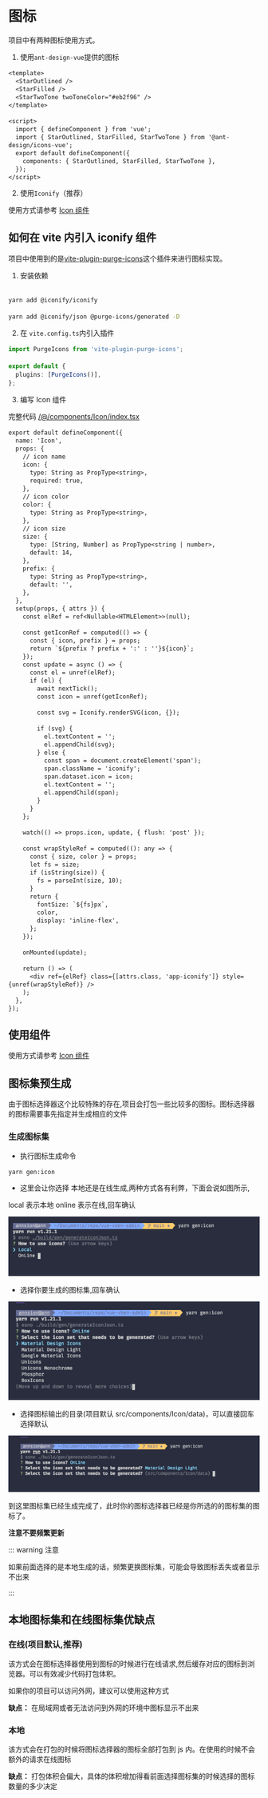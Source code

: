 # 图标

项目中有两种图标使用方式。

1. 使用`ant-design-vue`提供的图标

```vue
<template>
  <StarOutlined />
  <StarFilled />
  <StarTwoTone twoToneColor="#eb2f96" />
</template>

<script>
  import { defineComponent } from 'vue';
  import { StarOutlined, StarFilled, StarTwoTone } from '@ant-design/icons-vue';
  export default defineComponent({
    components: { StarOutlined, StarFilled, StarTwoTone },
  });
</script>
```

2. 使用`Iconify`（推荐）

使用方式请参考 [Icon 组件](../../comp/glob/icon.md)

## 如何在 vite 内引入 iconify 组件

项目中使用到的是[vite-plugin-purge-icons](https://github.com/antfu/purge-icons/blob/main/packages/vite-plugin-purge-icons/README.md)这个插件来进行图标实现。

1. 安装依赖

```bash

yarn add @iconify/iconify

yarn add @iconify/json @purge-icons/generated -D

```

2. 在 `vite.config.ts`内引入插件

```ts
import PurgeIcons from 'vite-plugin-purge-icons';

export default {
  plugins: [PurgeIcons()],
};
```

3. 编写 Icon 组件

完整代码 [/@/components/Icon/index.tsx](https://github.com/anncwb/vue-vben-admin/tree/main/src/components/Icon/index.tsx)

```tsx
export default defineComponent({
  name: 'Icon',
  props: {
    // icon name
    icon: {
      type: String as PropType<string>,
      required: true,
    },
    // icon color
    color: {
      type: String as PropType<string>,
    },
    // icon size
    size: {
      type: [String, Number] as PropType<string | number>,
      default: 14,
    },
    prefix: {
      type: String as PropType<string>,
      default: '',
    },
  },
  setup(props, { attrs }) {
    const elRef = ref<Nullable<HTMLElement>>(null);

    const getIconRef = computed(() => {
      const { icon, prefix } = props;
      return `${prefix ? prefix + ':' : ''}${icon}`;
    });
    const update = async () => {
      const el = unref(elRef);
      if (el) {
        await nextTick();
        const icon = unref(getIconRef);

        const svg = Iconify.renderSVG(icon, {});

        if (svg) {
          el.textContent = '';
          el.appendChild(svg);
        } else {
          const span = document.createElement('span');
          span.className = 'iconify';
          span.dataset.icon = icon;
          el.textContent = '';
          el.appendChild(span);
        }
      }
    };

    watch(() => props.icon, update, { flush: 'post' });

    const wrapStyleRef = computed((): any => {
      const { size, color } = props;
      let fs = size;
      if (isString(size)) {
        fs = parseInt(size, 10);
      }
      return {
        fontSize: `${fs}px`,
        color,
        display: 'inline-flex',
      };
    });

    onMounted(update);

    return () => (
      <div ref={elRef} class={[attrs.class, 'app-iconify']} style={unref(wrapStyleRef)} />
    );
  },
});
```

## 使用组件

使用方式请参考 [Icon 组件](../../comp/glob/icon.md)

## 图标集预生成

由于图标选择器这个比较特殊的存在,项目会打包一些比较多的图标。图标选择器的图标需要事先指定并生成相应的文件

### 生成图标集

- 执行图标生成命令

```bash
yarn gen:icon
```

- 这里会让你选择 本地还是在线生成,两种方式各有利弊，下面会说如图所示,

local 表示本地 online 表示在线,回车确认

![](../../images/genIcon.png)

- 选择你要生成的图标集,回车确认

![](../../images/selectIconSet.png)

- 选择图标输出的目录(项目默认 src/components/Icon/data)，可以直接回车选择默认

![](../../images/outDir.png)

到这里图标集已经生成完成了，此时你的图标选择器已经是你所选的的图标集的图标了。

**注意不要频繁更新**

::: warning 注意

如果前面选择的是本地生成的话，频繁更换图标集，可能会导致图标丢失或者显示不出来

:::

## 本地图标集和在线图标集优缺点

### 在线(项目默认,推荐)

该方式会在图标选择器使用到图标的时候进行在线请求,然后缓存对应的图标到浏览器。可以有效减少代码打包体积。

如果你的项目可以访问外网，建议可以使用这种方式

**缺点：** 在局域网或者无法访问到外网的环境中图标显示不出来

### 本地

该方式会在打包的时候将图标选择器的图标全部打包到 js 内。在使用的时候不会额外的请求在线图标

**缺点：** 打包体积会偏大，具体的体积增加得看前面选择图标集的时候选择的图标数量的多少决定
